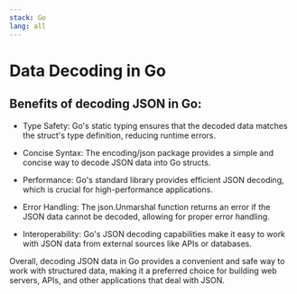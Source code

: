 ```yaml
---
stack: Go
lang: all
---
```


# Data Decoding in Go

## Benefits of decoding JSON in Go:

* Type Safety: Go's static typing ensures that the decoded data matches the struct's type definition, reducing runtime errors.

* Concise Syntax: The encoding/json package provides a simple and concise way to decode JSON data into Go structs.

* Performance: Go's standard library provides efficient JSON decoding, which is crucial for high-performance applications.

* Error Handling: The json.Unmarshal function returns an error if the JSON data cannot be decoded, allowing for proper error handling.

* Interoperability: Go's JSON decoding capabilities make it easy to work with JSON data from external sources like APIs or databases.

Overall, decoding JSON data in Go provides a convenient and safe way to work with structured data, making it a preferred choice for building web servers, APIs, and other applications that deal with JSON.
